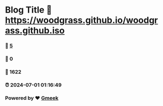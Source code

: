 # Blog Title :link: https://woodgrass.github.io/woodgrass.github.iso 
### :page_facing_up: [5](https://woodgrass.github.io/woodgrass.github.iso/tag.html) 
### :speech_balloon: 0 
### :hibiscus: 1622 
### :alarm_clock: 2024-07-01 01:16:49 
### Powered by :heart: [Gmeek](https://github.com/Meekdai/Gmeek)
